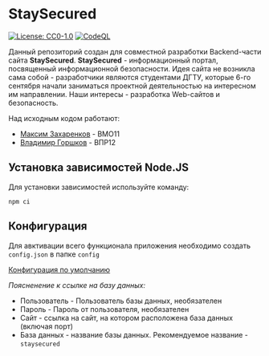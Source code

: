 # StaySecured

[![License: CC0-1.0](https://img.shields.io/badge/License-CC0_1.0-lightgrey.svg)](http://creativecommons.org/publicdomain/zero/1.0/)
[![CodeQL](https://github.com/chmaxx/staysecured/workflows/CodeQL/badge.svg)](https://github.com/chmaxx/staysecured/actions?query=workflow%3ACodeQL)

Данный репозиторий создан для совместной разработки Backend-части сайта **StaySecured**.
**StaySecured** - информационный портал, посвященный информационной безопасности. Идея сайта не возникла сама собой - разработчики являются студентами ДГТУ, которые 6-го сентября начали заниматься проектной деятельностью на интересном им направлении. Наши интересы - разработка Web-сайтов и безопасность.

Над исходным кодом работают:

- [Максим Захаренков](https://github.com/chmaxx) - ВМО11
- [Владимир Горшков](https://github.com/whitekeep) - ВПР12

## Установка зависимостей Node.JS

Для установки зависимостей используйте команду:

```
npm ci
```

## Конфигурация

Для авктивации всего функционала приложения необходимо создать `config.json` в папке `config`

[Конфигурация по умолчанию](config/config_default.json)

_Поясненение к ссылке на базу данных:_

- Пользователь - Пользователь базы данных, необязателен
- Пароль - Пароль от пользователя, необязателен
- Сайт - ссылка на сайт, на котором расположена база данных (включая порт)
- База данных - название базы данных. Рекомендуемое название - `staysecured`

